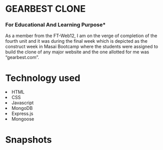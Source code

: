 # GEARBEST CLONE

### For Educational And Learning Purpose*
As a member from the FT-Web12, I am on the verge of completion of the fourth unit and it was during the final week which is depicted as the construct week in Masai Bootcamp where the students were assigned to build the clone of any major website and the one allotted for me was “gearbest.com”.

# Technology used
<li>HTML</li>
<li>CSS</li>
<li>Javascript</li>
<li>MongoDB</li>
<li>Express.js</li>
<li>Mongoose</li>

# Snapshots
